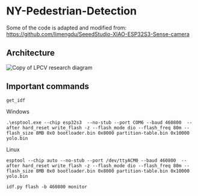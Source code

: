 # NY-Pedestrian-Detection

Some of the code is adapted and modified from: https://github.com/limengdu/SeeedStudio-XIAO-ESP32S3-Sense-camera 


## Architecture

![Copy of LPCV research diagram](https://github.com/Gaurang-1402/NYC-Pedestrian-Counting/assets/71042887/be166562-7030-4120-8ae2-9c8b36536c43)



## Important commands

```
get_idf
```

Windows

```
.\esptool.exe --chip esp32s3  --no-stub --port COM6 --baud 460800  --after hard_reset write_flash -z --flash_mode dio --flash_freq 80m --flash_size 8MB 0x0 bootloader.bin 0x8000 partition-table.bin 0x10000 yolo.bin
```

Linux
```
esptool --chip auto --no-stub --port /dev/ttyACM0 --baud 460800  --after hard_reset write_flash -z --flash_mode dio --flash_freq 80m --flash_size 8MB 0x0 bootloader.bin 0x8000 partition-table.bin 0x10000 yolo.bin
```

```
idf.py flash -b 460800 monitor
```

